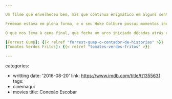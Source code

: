 ```yaml
---

Um filme que envelheceu bem, mas que continua enigmático em alguns sentidos (ele é, de fato, racista?). Em outros, se reforça ainda mais, como é o caso da belíssima trilha sonora, composta pelo rival de temas de John Williams, Hans Zimmer, e das interpretações de Morgam Freeman e Jessica Tandy.

Freeman estava em plena forma, e o seu Hoke Colburn possui momentos inesquecíveis de tão tenros, como o momento em que ele aprende a ler o nome de uma pessoa em um jazigo e, o meu favorito, quando ele conclui que ter alguém brigando por ele é algo "lindo". Já Jessica Tandy faz por merecer seu Oscar de atriz principal (dois anos depois ainda seria indicada por [Tomates Verdes Fritos]), se entregando à degradação do tempo de sua avarenta e desconfiada Miss Daisy com uma verossimilhança e poesia tocantes. A relação entre os dois progride com um ritmo tão sincero que é irresistível não se deixar levar pela passagem do tempo.

O que nos leva à cena final, que fecha um arco iniciado décadas atrás e que é conduzido a cada passo com precisão por Bruce Beresford em um estilo que lembra um pouco a mesma virtude observada em [Forrest Gump] (só que de Robert Zemeckis). O envelhecimento dos personagens pode ser criticado como pouco natural, mas o comportamento dessas pessoas no decorrer das eras, onde a posição do negro na sociedade americana foi se estabelecendo, é inquestionavelmente mérito de atuação desse afiado elenco.

[Forrest Gump]: {{< relref "forrest-gump-o-contador-de-historias" >}}
[Tomates Verdes Fritos]: {{< relref "tomates-verdes-fritos" >}}

---
```

categories:
- writting
date: '2016-08-20'
link: https://www.imdb.com/title/tt1355631
tags:
- cinemaqui
- movies
title: Conexão Escobar
